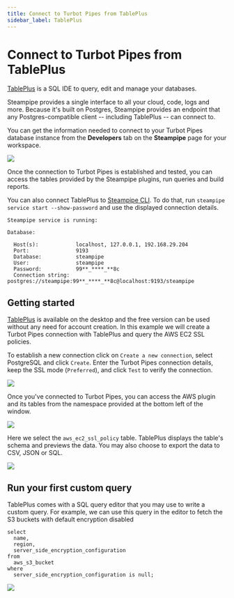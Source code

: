 ```yaml
---
title: Connect to Turbot Pipes from TablePlus
sidebar_label: TablePlus
---
```


# Connect to Turbot Pipes from TablePlus

[TablePlus](https://tableplus.com/) is a SQL IDE to query, edit and manage your
databases.

Steampipe provides a single interface to all your cloud, code, logs and more.
Because it's built on Postgres, Steampipe provides an endpoint that any
Postgres-compatible client -- including TablePlus -- can connect to.

You can get the information needed to connect to your Turbot Pipes database instance from the **Developers** tab on the **Steampipe** page for your workspace.  

![](/images/docs/pipes/steampipe/pipes_steampipe_developer_database.png)

Once the connection to Turbot Pipes is established and tested, you can access
the tables provided by the Steampipe plugins, run queries and build reports.

You can also connect TablePlus to
[Steampipe CLI](https://steampipe.io/downloads). To do that, run
`steampipe service start --show-password` and use the displayed connection
details.

```
Steampipe service is running:

Database:

  Host(s):            localhost, 127.0.0.1, 192.168.29.204
  Port:               9193
  Database:           steampipe
  User:               steampipe
  Password:           99**_****_**8c
  Connection string:  postgres://steampipe:99**_****_**8c@localhost:9193/steampipe
```

## Getting started

[TablePlus](https://tableplus.com/download) is available on the desktop and the
free version can be used without any need for account creation. In this example
we will create a Turbot Pipes connection with TablePlus and query the AWS EC2
SSL policies.

To establish a new connection click on `Create a new connection`, select
PostgreSQL and click `Create`. Enter the Turbot Pipes connection details, keep
the SSL mode (`Preferred`), and click `Test` to verify the connection.

<div style={{"marginTop":"1em", "marginBottom":"1em", "width":"90%"}}>
<img src="/images/docs/pipes/tableplus-connection-success.png" />
</div>

Once you've connected to Turbot Pipes, you can access the AWS plugin and its
tables from the namespace provided at the bottom left of the window.

<div style={{"marginTop":"1em", "marginBottom":"1em", "width":"50%"}}>
<img src="/images/docs/pipes/tableplus-namespace-select.png" />
</div>

Here we select the `aws_ec2_ssl_policy` table. TablePlus displays the table's
schema and previews the data. You may also choose to export the data to CSV,
JSON or SQL.

<div style={{"marginTop":"1em", "marginBottom":"1em", "width":"90%"}}>
<img src="/images/docs/pipes/tableplus-ec2-ssl-data-preview.png" />
</div>

## Run your first custom query

TablePlus comes with a SQL query editor that you may use to write a custom
query. For example, we can use this query in the editor to fetch the S3 buckets
with default encryption disabled

```
select
  name,
  region,
  server_side_encryption_configuration
from
  aws_s3_bucket
where
  server_side_encryption_configuration is null;
```

<div style={{"marginTop":"1em", "marginBottom":"1em", "width":"90%"}}>
<img src="/images/docs/pipes/tableplus-custom-query-results.png" />
</div>
